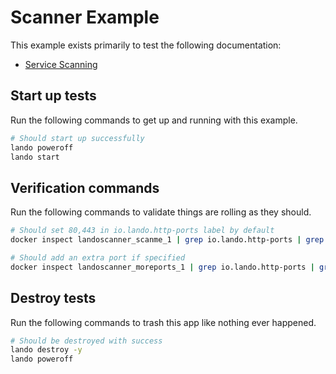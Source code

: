 Scanner Example
===============

This example exists primarily to test the following documentation:

* [Service Scanning](http://docs.devwithlando.io/config/services.html#build-steps)

Start up tests
--------------

Run the following commands to get up and running with this example.

```bash
# Should start up successfully
lando poweroff
lando start
```

Verification commands
---------------------

Run the following commands to validate things are rolling as they should.

```bash
# Should set 80,443 in io.lando.http-ports label by default
docker inspect landoscanner_scanme_1 | grep io.lando.http-ports | grep "80,443"

# Should add an extra port if specified
docker inspect landoscanner_moreports_1 | grep io.lando.http-ports | grep "80,443,8888"
```

Destroy tests
-------------

Run the following commands to trash this app like nothing ever happened.

```bash
# Should be destroyed with success
lando destroy -y
lando poweroff
```

